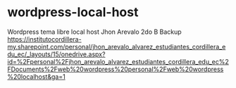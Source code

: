 # wordpress-local-host
Wordpress tema libre local host
Jhon Arevalo
2do B
Backup
https://institutocordillera-my.sharepoint.com/personal/jhon_arevalo_alvarez_estudiantes_cordillera_edu_ec/_layouts/15/onedrive.aspx?id=%2Fpersonal%2Fjhon_arevalo_alvarez_estudiantes_cordillera_edu_ec%2FDocuments%2Fweb%20wordpress%20personal%2Fweb%20wordpress%20localhost&ga=1
